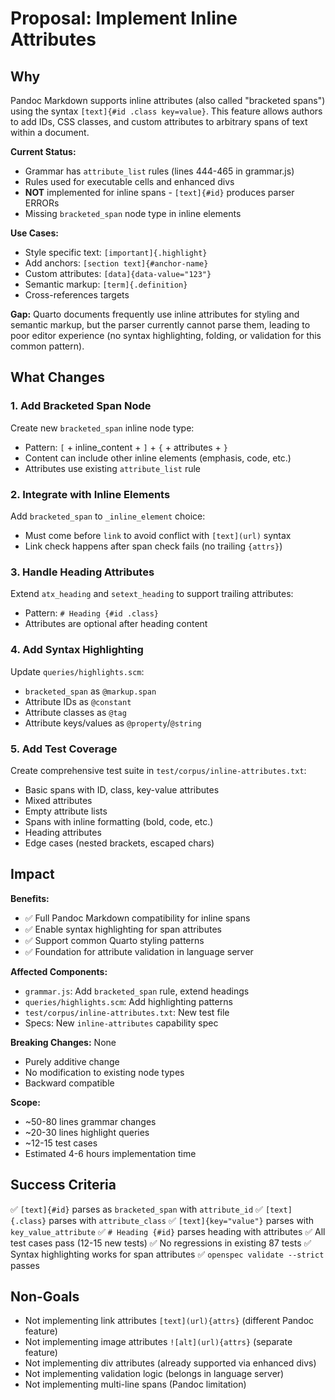 # Proposal: Implement Inline Attributes

## Why

Pandoc Markdown supports inline attributes (also called "bracketed spans") using the syntax `[text]{#id .class key=value}`. This feature allows authors to add IDs, CSS classes, and custom attributes to arbitrary spans of text within a document.

**Current Status:**
- Grammar has `attribute_list` rules (lines 444-465 in grammar.js)
- Rules used for executable cells and enhanced divs
- **NOT** implemented for inline spans - `[text]{#id}` produces parser ERRORs
- Missing `bracketed_span` node type in inline elements

**Use Cases:**
- Style specific text: `[important]{.highlight}`
- Add anchors: `[section text]{#anchor-name}`
- Custom attributes: `[data]{data-value="123"}`
- Semantic markup: `[term]{.definition}`
- Cross-references targets

**Gap:**
Quarto documents frequently use inline attributes for styling and semantic markup, but the parser currently cannot parse them, leading to poor editor experience (no syntax highlighting, folding, or validation for this common pattern).

## What Changes

### 1. Add Bracketed Span Node
Create new `bracketed_span` inline node type:
- Pattern: `[` + inline_content + `]` + `{` + attributes + `}`
- Content can include other inline elements (emphasis, code, etc.)
- Attributes use existing `attribute_list` rule

### 2. Integrate with Inline Elements
Add `bracketed_span` to `_inline_element` choice:
- Must come before `link` to avoid conflict with `[text](url)` syntax
- Link check happens after span check fails (no trailing `{attrs}`)

### 3. Handle Heading Attributes
Extend `atx_heading` and `setext_heading` to support trailing attributes:
- Pattern: `# Heading {#id .class}`
- Attributes are optional after heading content

### 4. Add Syntax Highlighting
Update `queries/highlights.scm`:
- `bracketed_span` as `@markup.span`
- Attribute IDs as `@constant`
- Attribute classes as `@tag`
- Attribute keys/values as `@property`/`@string`

### 5. Add Test Coverage
Create comprehensive test suite in `test/corpus/inline-attributes.txt`:
- Basic spans with ID, class, key-value attributes
- Mixed attributes
- Empty attribute lists
- Spans with inline formatting (bold, code, etc.)
- Heading attributes
- Edge cases (nested brackets, escaped chars)

## Impact

**Benefits:**
- ✅ Full Pandoc Markdown compatibility for inline spans
- ✅ Enable syntax highlighting for span attributes
- ✅ Support common Quarto styling patterns
- ✅ Foundation for attribute validation in language server

**Affected Components:**
- `grammar.js`: Add `bracketed_span` rule, extend headings
- `queries/highlights.scm`: Add highlighting patterns
- `test/corpus/inline-attributes.txt`: New test file
- Specs: New `inline-attributes` capability spec

**Breaking Changes:** None
- Purely additive change
- No modification to existing node types
- Backward compatible

**Scope:**
- ~50-80 lines grammar changes
- ~20-30 lines highlight queries
- ~12-15 test cases
- Estimated 4-6 hours implementation time

## Success Criteria

✅ `[text]{#id}` parses as `bracketed_span` with `attribute_id`
✅ `[text]{.class}` parses with `attribute_class`
✅ `[text]{key="value"}` parses with `key_value_attribute`
✅ `# Heading {#id}` parses heading with attributes
✅ All test cases pass (12-15 new tests)
✅ No regressions in existing 87 tests
✅ Syntax highlighting works for span attributes
✅ `openspec validate --strict` passes

## Non-Goals

- Not implementing link attributes `[text](url){attrs}` (different Pandoc feature)
- Not implementing image attributes `![alt](url){attrs}` (separate feature)
- Not implementing div attributes (already supported via enhanced divs)
- Not implementing validation logic (belongs in language server)
- Not implementing multi-line spans (Pandoc limitation)

